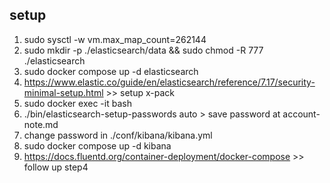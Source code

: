 ## setup

1. sudo sysctl -w vm.max_map_count=262144 <br />
2. sudo mkdir -p ./elasticsearch/data && sudo chmod -R 777 ./elasticsearch <br />
3. sudo docker compose up -d  elasticsearch
4. https://www.elastic.co/guide/en/elasticsearch/reference/7.17/security-minimal-setup.html >> setup x-pack
5. sudo docker exec -it <elasticsearch-docker id> bash
6. ./bin/elasticsearch-setup-passwords auto > save password at account-note.md
7. change password in ./conf/kibana/kibana.yml
8. sudo docker compose up -d  kibana
9. https://docs.fluentd.org/container-deployment/docker-compose >> follow up step4

